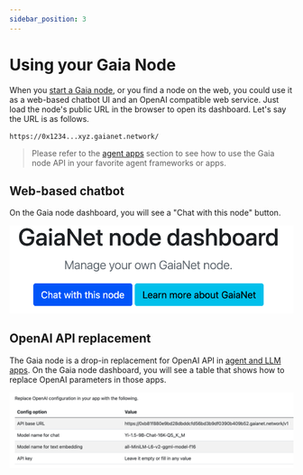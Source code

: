 ```yaml
---
sidebar_position: 3
---
```


# Using your Gaia Node

When you [start a Gaia node](quick-start), or you find a node on the web, you could use it as a
web-based chatbot UI and an OpenAI compatible web service. Just load the node's public URL in the browser to open its dashboard.
Let's say the URL is as follows.

```
https://0x1234...xyz.gaianet.network/
```

> Please refer to the [agent apps](../agent-integrations/intro) section to see how to use the Gaia node API in your favorite agent frameworks or apps.

## Web-based chatbot

On the Gaia node dashboard, you will see a "Chat with this node" button. 

![](chat_button.png)

## OpenAI API replacement

The Gaia node is a drop-in replacement for OpenAI API in [agent and LLM apps](../agent-integrations/intro).
On the Gaia node dashboard, you will see a table that shows how to replace OpenAI parameters in those apps.

![](openai_api_options.png)

